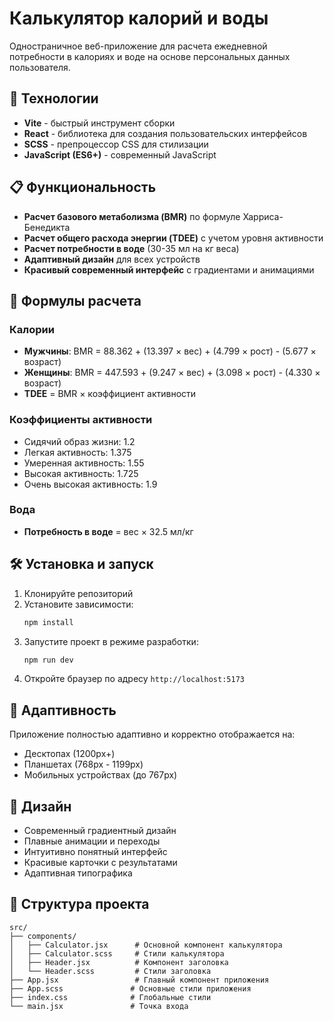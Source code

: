 # Калькулятор калорий и воды

Одностраничное веб-приложение для расчета ежедневной потребности в калориях и воде на основе персональных данных пользователя.

## 🚀 Технологии

- **Vite** - быстрый инструмент сборки
- **React** - библиотека для создания пользовательских интерфейсов
- **SCSS** - препроцессор CSS для стилизации
- **JavaScript (ES6+)** - современный JavaScript

## 📋 Функциональность

- **Расчет базового метаболизма (BMR)** по формуле Харриса-Бенедикта
- **Расчет общего расхода энергии (TDEE)** с учетом уровня активности
- **Расчет потребности в воде** (30-35 мл на кг веса)
- **Адаптивный дизайн** для всех устройств
- **Красивый современный интерфейс** с градиентами и анимациями

## 🎯 Формулы расчета

### Калории
- **Мужчины**: BMR = 88.362 + (13.397 × вес) + (4.799 × рост) - (5.677 × возраст)
- **Женщины**: BMR = 447.593 + (9.247 × вес) + (3.098 × рост) - (4.330 × возраст)
- **TDEE** = BMR × коэффициент активности

### Коэффициенты активности
- Сидячий образ жизни: 1.2
- Легкая активность: 1.375
- Умеренная активность: 1.55
- Высокая активность: 1.725
- Очень высокая активность: 1.9

### Вода
- **Потребность в воде** = вес × 32.5 мл/кг

## 🛠️ Установка и запуск

1. Клонируйте репозиторий
2. Установите зависимости:
   ```bash
   npm install
   ```
3. Запустите проект в режиме разработки:
   ```bash
   npm run dev
   ```
4. Откройте браузер по адресу `http://localhost:5173`

## 📱 Адаптивность

Приложение полностью адаптивно и корректно отображается на:
- Десктопах (1200px+)
- Планшетах (768px - 1199px)
- Мобильных устройствах (до 767px)

## 🎨 Дизайн

- Современный градиентный дизайн
- Плавные анимации и переходы
- Интуитивно понятный интерфейс
- Красивые карточки с результатами
- Адаптивная типографика

## 📁 Структура проекта

```
src/
├── components/
│   ├── Calculator.jsx      # Основной компонент калькулятора
│   ├── Calculator.scss     # Стили калькулятора
│   ├── Header.jsx          # Компонент заголовка
│   └── Header.scss         # Стили заголовка
├── App.jsx                 # Главный компонент приложения
├── App.scss               # Основные стили приложения
├── index.css              # Глобальные стили
└── main.jsx               # Точка входа
```